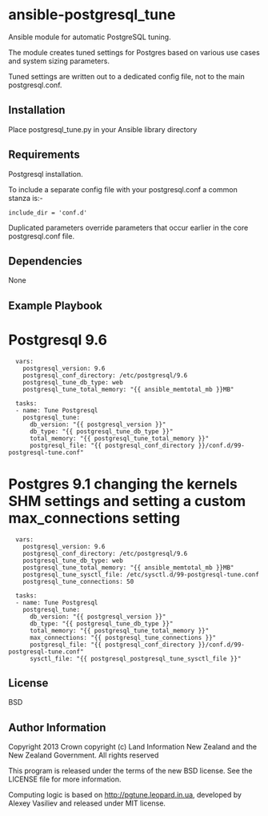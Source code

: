 ansible-postgresql_tune
=======================

Ansible module for automatic PostgreSQL tuning.

The module creates tuned settings for Postgres based on various use cases and system sizing parameters.

Tuned settings are written out to a dedicated config file, not to the main postgresql.conf.

Installation
------------

Place postgresql_tune.py in your Ansible library directory

Requirements
------------

Postgresql installation.

To include a separate config file with your postgresql.conf a common stanza is:-

    include_dir = 'conf.d'

Duplicated parameters override parameters that occur earlier in the core postgresql.conf file.

Dependencies
------------

None

Example Playbook
----------------

# Postgresql 9.6

```
  vars:
    postgresql_version: 9.6
    postgresql_conf_directory: /etc/postgresql/9.6
    postgresql_tune_db_type: web
    postgresql_tune_total_memory: "{{ ansible_memtotal_mb }}MB"

  tasks:
  - name: Tune Postgresql
    postgresql_tune:
      db_version: "{{ postgresql_version }}"
      db_type: "{{ postgresql_tune_db_type }}"
      total_memory: "{{ postgresql_tune_total_memory }}"
      postgresql_file: "{{ postgresql_conf_directory }}/conf.d/99-postgresql-tune.conf"

```

# Postgres 9.1 changing the kernels SHM settings and setting a custom max_connections setting

```
  vars:
    postgresql_version: 9.6
    postgresql_conf_directory: /etc/postgresql/9.6
    postgresql_tune_db_type: web
    postgresql_tune_total_memory: "{{ ansible_memtotal_mb }}MB"
    postgresql_tune_sysctl_file: /etc/sysctl.d/99-postgresql-tune.conf
    postgresql_tune_connections: 50

  tasks:
  - name: Tune Postgresql
    postgresql_tune:
      db_version: "{{ postgresql_version }}"
      db_type: "{{ postgresql_tune_db_type }}"
      total_memory: "{{ postgresql_tune_total_memory }}"
      max_connections: "{{ postgresql_tune_connections }}"
      postgresql_file: "{{ postgresql_conf_directory }}/conf.d/99-postgresql-tune.conf"
      sysctl_file: "{{ postgresql_postgresql_tune_sysctl_file }}"

```

License
-------

BSD

Author Information
------------------

Copyright 2013 Crown copyright (c)
Land Information New Zealand and the New Zealand Government.
All rights reserved

This program is released under the terms of the new BSD license. See the
LICENSE file for more information.

Computing logic is based on http://pgtune.leopard.in.ua, developed by
Alexey Vasiliev and released under MIT license.

